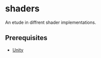 # shaders
An etude in diffrent shader implementations.


## Prerequisites
- [Unity](https://unity3d.com/get-unity)
